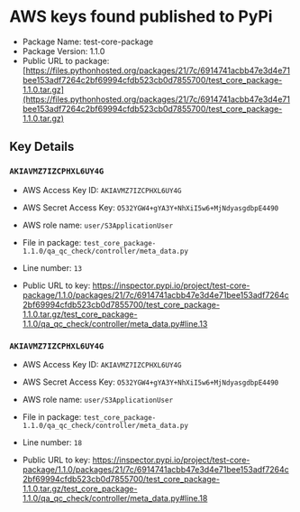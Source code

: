 # AWS keys found published to PyPi

* Package Name: test-core-package
* Package Version: 1.1.0
* Public URL to package: [https://files.pythonhosted.org/packages/21/7c/6914741acbb47e3d4e71bee153adf7264c2bf69994cfdb523cb0d7855700/test_core_package-1.1.0.tar.gz](https://files.pythonhosted.org/packages/21/7c/6914741acbb47e3d4e71bee153adf7264c2bf69994cfdb523cb0d7855700/test_core_package-1.1.0.tar.gz)

## Key Details

### `AKIAVMZ7IZCPHXL6UY4G`

* AWS Access Key ID: `AKIAVMZ7IZCPHXL6UY4G`
* AWS Secret Access Key: `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` 
* AWS role name: `user/S3ApplicationUser`
* File in package: `test_core_package-1.1.0/qa_qc_check/controller/meta_data.py`
* Line number: `13`

* Public URL to key: https://inspector.pypi.io/project/test-core-package/1.1.0/packages/21/7c/6914741acbb47e3d4e71bee153adf7264c2bf69994cfdb523cb0d7855700/test_core_package-1.1.0.tar.gz/test_core_package-1.1.0/qa_qc_check/controller/meta_data.py#line.13



### `AKIAVMZ7IZCPHXL6UY4G`

* AWS Access Key ID: `AKIAVMZ7IZCPHXL6UY4G`
* AWS Secret Access Key: `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` 
* AWS role name: `user/S3ApplicationUser`
* File in package: `test_core_package-1.1.0/qa_qc_check/controller/meta_data.py`
* Line number: `18`

* Public URL to key: https://inspector.pypi.io/project/test-core-package/1.1.0/packages/21/7c/6914741acbb47e3d4e71bee153adf7264c2bf69994cfdb523cb0d7855700/test_core_package-1.1.0.tar.gz/test_core_package-1.1.0/qa_qc_check/controller/meta_data.py#line.18


